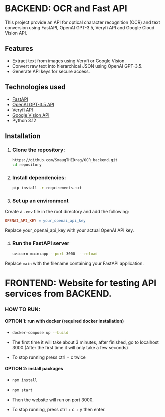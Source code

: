 # BACKEND: OCR and Fast API

This project provide an API for optical character recognition (OCR) and text conversion using FastAPI, OpenAI GPT-3.5, Veryfi API and Google Cloud Vision API.

## Features

- Extract text from images using Veryfi or Google Vision.
- Convert raw text into hierarchical JSON using OpenAI GPT-3.5.
- Generate API keys for secure access.

## Technologies used

- [FastAPI](https://fastapi.tiangolo.com)
- [OpenAI GPT-3.5 API](https://platform.openai.com)
- [Veryfi API](https://www.veryfi.com)
- [Google Vision API](https://cloud.google.com/vision)
- Python 3.12
## Installation 

1. ### Clone the repository:

   ```bash
   https://github.com/SmaugTHEDrag/OCR_backend.git
   cd repository

2. ### Install dependencies:
   
   ```bash
   pip install -r requirements.txt
   ```
3. ### Set up an environment 

Create a `.env` file in the root directory and add the following:
   ```makefile
   OPENAI_API_KEY = your_openai_api_key
   ```
Replace your_openai_api_key with your actual OpenAI API key.  

4. ### Run the FastAPI server

   ```bash
   uvicorn main:app --port 3000  --reload
   ```
Replace `main` with the filename containing your FastAPI application.

# FRONTEND: Website for testing API services from BACKEND.

### HOW TO RUN:

#### OPTION 1: run with docker (required docker installation)
-  ```bash 
   docker-compose up --build 
   ```
- The first time it will take about 3 minutes, after finished, go to localhost 3000.(After the first time it will only take a few seconds)

- To stop running press ctrl + c twice

#### OPTION 2: install packages
-  ```bash
   npm install
   ```

-  ```bash 
   npm start 
   ```

- Then the website will run on port 3000.

- To stop running, press ctrl + c + y then enter.
